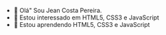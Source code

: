 - 👋 Olá" Sou Jean Costa Pereira.
- 👀 Estou interessado em HTML5, CSS3 e JavaScript
- 🌱 Estou aprendendo HTML5, CSS3 e JavaScript
